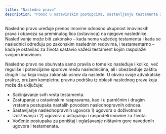 ```yaml
---
title: "Nasledno pravo"
description: "Pomoć u ostavinskim postupcima, sastavljanju testamenta i naslednopravnih ugovora."
---
```


Nasledno pravo uređuje prenos imovine odnosno ukupnost imovinskih prava i obaveza sa preminulog lica (ostavioca) na njegove naslednike. Nasleđivanje može biti zakonsko – kada nema važećeg testamenta i kada se naslednici određuju po zakonskim naslednim redovima, i testamentarno – kada je ostavilac za života sastavio važeći testament kojim raspolaže svojom imovinom.

Nasledno pravo ne obuhvata samo pravila o tome ko nasleđuje i koliko, već reguliše i potencijalne sporove među naslednicima, ali i obezbeđuje zaštitu drugih lica koja imaju zakonski osnov da naslede. U okviru svoje advokatske prakse, pružam kompletnu pravnu podršku iz oblasti naslednog prava koja može da uključuje:

- Sačinjavanје svih vrsta testamenta.
- Zastupanje u ostavinskim raspravama, kao i u parničnim i drugim vrstama postupaka nastalih povodom naslednopravnih odnosa.
- Sastavljanje naslednopravnih ugovora 1) ugovora o doživotnom izdržavanju i 2) ugovora o ustupanju i raspodeli imovine za života.
- Vođenje postupaka za poništaj i oglašavanje ništavim gore navedenih ugovora i testamenata.
